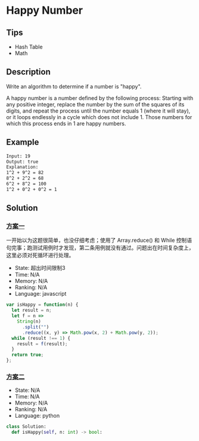 # Happy Number

## Tips

- Hash Table
- Math

## Description

Write an algorithm to determine if a number is "happy".

A happy number is a number defined by the following process: Starting with any positive integer, replace the number by the sum of the squares of its digits, and repeat the process until the number equals 1 (where it will stay), or it loops endlessly in a cycle which does not include 1. Those numbers for which this process ends in 1 are happy numbers.

## Example

```bash
Input: 19
Output: true
Explanation:
1^2 + 9^2 = 82
8^2 + 2^2 = 68
6^2 + 8^2 = 100
1^2 + 0^2 + 0^2 = 1
```

## Solution

### [方案一](https://leetcode-cn.com/submissions/detail/14013924/)

一开始以为这题很简单，也没仔细考虑；使用了 Array.reduce() 和 While 控制语句完事；跑测试用例时才发现，第二条用例就没有通过。问题出在时间复杂度上，这里必须对死循环进行处理。

- State: 超出时间限制3
- Time: N/A
- Memory: N/A
- Ranking: N/A
- Language: javascript

```javascript
var isHappy = function(n) {
  let result = n;
  let f = n =>
    String(n)
      .split("")
      .reduce((x, y) => Math.pow(x, 2) + Math.pow(y, 2));
  while (result !== 1) {
    result = f(result);
  }
  return true;
};
```

### [方案二](https://)

- State: N/A
- Time: N/A
- Memory: N/A
- Ranking: N/A
- Language: python

```python
class Solution:
  def isHappy(self, n: int) -> bool:
```
